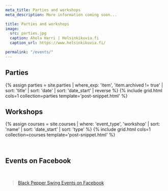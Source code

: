 ```yaml
---
meta_title: Parties and workshops
meta_description: More information coming soon...

title: Parties and workshops
image:
  src: parties.jpg
  caption: Ahola Harri | Helsinkikuvia.fi
  caption_url: https://www.helsinkikuvia.fi/

permalink: "/events/"
---
```


## Parties

{% assign parties = site.parties | where_exp: 'item', 'item.archived != true' | sort: 'title' | sort: 'date' | sort: 'date_start' | reverse %}
{% include grid.html cols=1 collection=parties template='post-snippet.html' %}


## Workshops

{% assign courses = site.courses | where: 'event_type', 'workshop' | sort: 'name' | sort: 'date_start' | sort: 'type'  %}
{% include grid.html cols=1 collection=courses template='post-snippet.html' %}

<div class="t60 b60">&nbsp;</div>

## Events on Facebook
<br>

<div class="fb-page" data-href="https://www.facebook.com/blackpepperswing/" data-tabs="events" data-width="320" data-height="480" data-small-header="true" data-adapt-container-width="true" data-hide-cover="false" data-show-facepile="true"><blockquote cite="https://www.facebook.com/blackpepperswing/" class="fb-xfbml-parse-ignore"><a href="https://www.facebook.com/blackpepperswing/">Black Pepper Swing Events on Facebook</a></blockquote></div>
